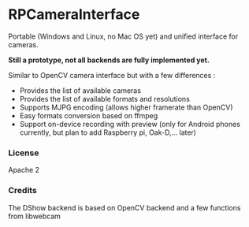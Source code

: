 # RPCameraInterface

Portable (Windows and Linux, no Mac OS yet) and unified interface for cameras.

**Still a prototype, not all backends are fully implemented yet.**

Similar to OpenCV camera interface but with a few differences :
* Provides the list of available cameras
* Provides the list of available formats and resolutions
* Supports MJPG encoding (allows higher framerate than OpenCV)
* Easy formats conversion based on ffmpeg
* Support on-device recording with preview (only for Android phones currently, but plan to add Raspberry pi, Oak-D,... later)

### License
Apache 2

### Credits
The DShow backend is based on OpenCV backend and a few functions from libwebcam

